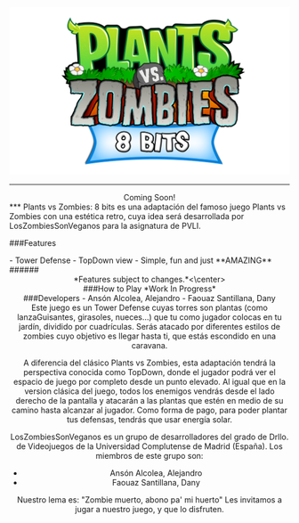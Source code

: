![Plants vs Zombies: 8 bits](readme_src/PvZ_8BITS_LOGO.png)
***
<center>Coming Soon!</center>
***
Plants vs Zombies: 8 bits es una adaptación del famoso juego Plants vs Zombies con una estética retro,
cuya idea será desarrollada por LosZombiesSonVeganos para la asignatura de PVLI.

###Features
<div class="pull-left" src="readme_src/PvZ_GAMEPLAY_EX.png"alt="Este es el ejemplo de un texto alternativo" width="400" height="300"></div>
- Tower Defense
- TopDown view
- Simple, fun and just **AMAZING**
######<center>*Features subject to changes.*<\center>
<br>
###How to Play
*Work In Progress*
<br>
###Developers
- Ansón Alcolea, Alejandro
- Faouaz Santillana, Dany
<br>
Este juego es un Tower Defense cuyas torres son plantas (como lanzaGuisantes, girasoles, nueces...)
que tu como jugador colocas en tu jardín, dividido por cuadrículas. 
Serás atacado por diferentes estilos de zombies cuyo objetivo es llegar hasta ti,
que estás escondido en una caravana.

A diferencia del clásico Plants vs Zombies, esta adaptación tendrá la perspectiva 
conocida como TopDown, donde el jugador podrá ver el espacio de juego por completo 
desde un punto elevado.
Al igual que en la version clásica del juego, todos los enemigos vendrás desde el 
lado derecho de la pantalla y atacarán a las plantas que estén en medio de su camino
hasta alcanzar al jugador. Como forma de pago, para poder plantar tus defensas, tendrás que usar 
energía solar.

LosZombiesSonVeganos es un grupo de desarrolladores del grado de Drllo. de Videojuegos
de la Universidad Complutense de Madrid (España). Los miembros de este grupo son:

- Ansón Alcolea, Alejandro
- Faouaz Santillana, Dany

Nuestro lema es: "Zombie muerto, abono pa' mi huerto"
Les invitamos a jugar a nuestro juego, y que lo disfruten.
